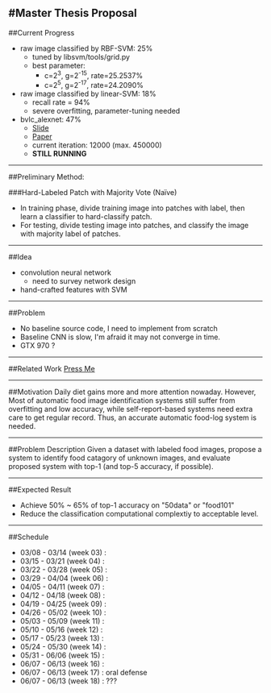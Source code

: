 #Master Thesis Proposal
--------------------------------------------------------------------------------
##Current Progress
- raw image classified by RBF-SVM: 25%
    - tuned by libsvm/tools/grid.py
    - best parameter: 
        - c=2<sup>3</sup>, g=2<sup>-15</sup>, rate=25.2537%
        - c=2<sup>5</sup>, g=2<sup>-17</sup>, rate=24.2090%
- raw image classified by linear-SVM: 18%
    - recall rate = 94%
    - severe overfitting, parameter-tuning needed
- bvlc\_alexnet: 47%
    - [Slide](http://www.image-net.org/challenges/LSVRC/2012/supervision.pdf)
    - [Paper](http://www.cs.toronto.edu/~fritz/absps/imagenet.pdf)
    - current iteration: 12000 (max. 450000)
    - **STILL RUNNING**

-------------------------------------------------------------------------------
##Preliminary Method: 

###Hard-Labeled Patch with Majority Vote (Na&iuml;ve)
- In training phase, divide training image into patches with label,
  then learn a classifier to hard-classify patch. 
- For testing, divide testing image into patches,
  and classify the image with majority label of patches.

------------------------------------------------------------------------------
##Idea
- convolution neural network
    - need to survey network design
- hand-crafted features with SVM

-------------------------------------------------------------------------------
##Problem
- No baseline source code, I need to implement from scratch
- Baseline CNN is slow, I'm afraid it may not converge in time.
- GTX 970 ?

------------------------------------------------------------------------------
##Related Work
[Press Me](doc/related_work.md)

-------------------------------------------------------------------------------
##Motivation
Daily diet gains more and more attention nowaday. 
However, Most of automatic food image identification systems still 
suffer from overfitting and low accuracy, 
while self-report-based systems need extra care to get regular record. 
Thus, an accurate automatic food-log system is needed.

-------------------------------------------------------------------------------
##Problem Description
Given a dataset with labeled food images, 
propose a system to identify food catagory of unknown images, 
and evaluate proposed system with top-1 (and top-5 accuracy, if possible).

-------------------------------------------------------------------------------
##Expected Result
- Achieve 50% ~ 65% of top-1 accuracy on "50data" or "food101"
- Reduce the classification computational complextiy to acceptable level.

-------------------------------------------------------------------------------
##Schedule
- 03/08 - 03/14 (week 03) : 
- 03/15 - 03/21 (week 04) : 
- 03/22 - 03/28 (week 05) : 
- 03/29 - 04/04 (week 06) : 
- 04/05 - 04/11 (week 07) : 
- 04/12 - 04/18 (week 08) : 
- 04/19 - 04/25 (week 09) : 
- 04/26 - 05/02 (week 10) : 
- 05/03 - 05/09 (week 11) : 
- 05/10 - 05/16 (week 12) : 
- 05/17 - 05/23 (week 13) : 
- 05/24 - 05/30 (week 14) : 
- 05/31 - 06/06 (week 15) : 
- 06/07 - 06/13 (week 16) : 
- 06/07 - 06/13 (week 17) : oral defense
- 06/07 - 06/13 (week 18) : ???

